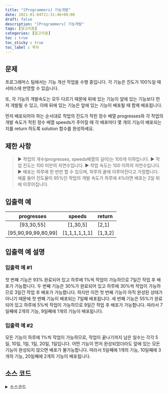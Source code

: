```yaml
---
title: "[Programmers] 기능개발"
date: 2021-01-04T21:31:46+09:00
draft: false
description: "[Programmers] 기능개발"
tags: [알고리즘]
categories: [알고리즘]
toc : true
toc_sticky : true
toc_label : 목차
---
```

## 문제
프로그래머스 팀에서는 기능 개선 작업을 수행 중입니다. 각 기능은 진도가 100%일 때 서비스에 반영할 수 있습니다.

또, 각 기능의 개발속도는 모두 다르기 때문에 뒤에 있는 기능이 앞에 있는 기능보다 먼저 개발될 수 있고, 이때 뒤에 있는 기능은 앞에 있는 기능이 배포될 때 함께 배포됩니다.

먼저 배포되어야 하는 순서대로 작업의 진도가 적힌 정수 배열 progresses와 각 작업의 개발 속도가 적힌 정수 배열 speeds가 주어질 때 각 배포마다 몇 개의 기능이 배포되는지를 return 하도록 solution 함수를 완성하세요.

## 제한 사항
> ▶ 작업의 개수(progresses, speeds배열의 길이)는 100개 이하입니다.
> ▶ 작업 진도는 100 미만의 자연수입니다.
> ▶ 작업 속도는 100 이하의 자연수입니다.
> ▶ 배포는 하루에 한 번만 할 수 있으며, 하루의 끝에 이루어진다고 가정합니다. 예를 들어 진도율이 95%인 작업의 개발 속도가 하루에 4%라면 배포는 2일 뒤에 이루어집니다.

## 입출력 예

|progresses|speeds|return
|:-----------------:|:----------------------:|:----------------|
|[93,30,55]|[1,30,5]|[2,1]|
|[95,90,99,99,80,99]|[1,1,1,1,1,1]|[1,3,2]|


## 입출력 예 설명

### 입출력 예 #1
첫 번째 기능은 93% 완료되어 있고 하루에 1%씩 작업이 가능하므로 7일간 작업 후 배포가 가능합니다.
두 번째 기능은 30%가 완료되어 있고 하루에 30%씩 작업이 가능하므로 3일간 작업 후 배포가 가능합니다. 하지만 이전 첫 번째 기능이 아직 완성된 상태가 아니기 때문에 첫 번째 기능이 배포되는 7일째 배포됩니다.
세 번째 기능은 55%가 완료되어 있고 하루에 5%씩 작업이 가능하므로 9일간 작업 후 배포가 가능합니다.
따라서 7일째에 2개의 기능, 9일째에 1개의 기능이 배포됩니다.

### 입출력 예 #2
모든 기능이 하루에 1%씩 작업이 가능하므로, 작업이 끝나기까지 남은 일수는 각각 5일, 10일, 1일, 1일, 20일, 1일입니다. 어떤 기능이 먼저 완성되었더라도 앞에 있는 모든 기능이 완성되지 않으면 배포가 불가능합니다.
따라서 5일째에 1개의 기능, 10일째에 3개의 기능, 20일째에 2개의 기능이 배포됩니다.

## 소스 코드

<details>
<summary>소스코드</summary>
<div markdown="1">

```java
import java.util.*;
class Solution {
    public int[] solution(int[] progresses, int[] speeds) {
        int[] answer = {};
        boolean[] visited = new boolean[progresses.length];
        ArrayList<Integer> res = new ArrayList<>();
        int len = progresses.length;
        for(int i=0;i<len;i++){
            int d = (100-progresses[i])/speeds[i];
            int p = (100-progresses[i])%speeds[i];
            if(p!=0) p = 1;
            progresses[i] = d+p;
        }
        for(int i=0;i<len;i++){
            System.out.println(progresses[i]);
        }          
        
        int day = progresses[0];
        int cnt = 1;
        for(int i=1;i<progresses.length;i++){
            if(progresses[i]<=day){
                cnt++;
            }else{
                res.add(cnt);
                day = progresses[i];
                cnt=1;
            }
        }
        res.add(cnt);
        for(int i=0;i<res.size();i++){
            System.out.println(res.get(i));
        }        
        answer = new int[res.size()];
        for(int i=0;i<answer.length;i++){
            answer[i] = res.get(i);
        }
        return answer;
    }
}
```
</div>
</details>